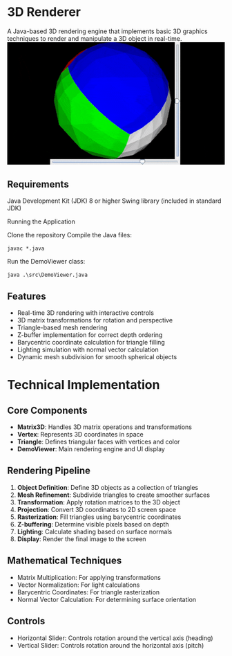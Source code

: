 # 3D Renderer
A Java-based 3D rendering engine that implements basic 3D graphics techniques to render and manipulate a 3D object in real-time.
![3D Renderer Demo](./assets/showcase.gif)

## Requirements

Java Development Kit (JDK) 8 or higher
Swing library (included in standard JDK)

Running the Application

Clone the repository
Compile the Java files:
```
javac *.java
```

Run the DemoViewer class:
```
java .\src\DemoViewer.java
```

## Features

- Real-time 3D rendering with interactive controls
- 3D matrix transformations for rotation and perspective
- Triangle-based mesh rendering 
- Z-buffer implementation for correct depth ordering 
- Barycentric coordinate calculation for triangle filling 
- Lighting simulation with normal vector calculation 
- Dynamic mesh subdivision for smooth spherical objects

# Technical Implementation
## Core Components

- **Matrix3D**: Handles 3D matrix operations and transformations
- **Vertex**: Represents 3D coordinates in space
- **Triangle**: Defines triangular faces with vertices and color
- **DemoViewer**: Main rendering engine and UI display

## Rendering Pipeline

1. **Object Definition**: Define 3D objects as a collection of triangles
2. **Mesh Refinement**: Subdivide triangles to create smoother surfaces
3. **Transformation**: Apply rotation matrices to the 3D object
4. **Projection**: Convert 3D coordinates to 2D screen space
5. **Rasterization**: Fill triangles using barycentric coordinates
6. **Z-buffering**: Determine visible pixels based on depth
7. **Lighting**: Calculate shading based on surface normals
8. **Display**: Render the final image to the screen

## Mathematical Techniques

- Matrix Multiplication: For applying transformations
- Vector Normalization: For light calculations
- Barycentric Coordinates: For triangle rasterization
- Normal Vector Calculation: For determining surface orientation

## Controls

- Horizontal Slider: Controls rotation around the vertical axis (heading)
- Vertical Slider: Controls rotation around the horizontal axis (pitch)


